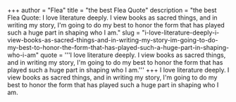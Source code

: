 +++
author = "Flea"
title = "the best Flea Quote"
description = "the best Flea Quote: I love literature deeply. I view books as sacred things, and in writing my story, I'm going to do my best to honor the form that has played such a huge part in shaping who I am."
slug = "i-love-literature-deeply-i-view-books-as-sacred-things-and-in-writing-my-story-im-going-to-do-my-best-to-honor-the-form-that-has-played-such-a-huge-part-in-shaping-who-i-am"
quote = '''I love literature deeply. I view books as sacred things, and in writing my story, I'm going to do my best to honor the form that has played such a huge part in shaping who I am.'''
+++
I love literature deeply. I view books as sacred things, and in writing my story, I'm going to do my best to honor the form that has played such a huge part in shaping who I am.

